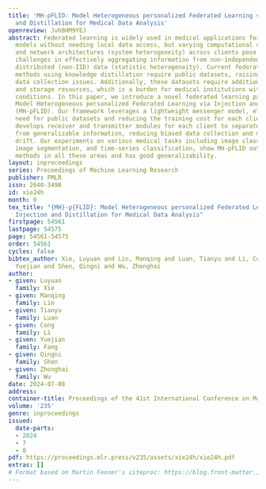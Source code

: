 ```yaml
---
title: 'MH-pFLID: Model Heterogeneous personalized Federated Learning via Injection
  and Distillation for Medical Data Analysis'
openreview: Jvh8HM9YEJ
abstract: Federated learning is widely used in medical applications for training global
  models without needing local data access, but varying computational capabilities
  and network architectures (system heterogeneity) across clients pose significant
  challenges in effectively aggregating information from non-independently and identically
  distributed (non-IID) data (statistic heterogeneity). Current federated learning
  methods using knowledge distillation require public datasets, raising privacy and
  data collection issues. Additionally, these datasets require additional local computing
  and storage resources, which is a burden for medical institutions with limited hardware
  conditions. In this paper, we introduce a novel federated learning paradigm, named
  Model Heterogeneous personalized Federated Learning via Injection and Distillation
  (MH-pFLID). Our framework leverages a lightweight messenger model, eliminating the
  need for public datasets and reducing the training cost for each client. We also
  develops receiver and transmitter modules for each client to separate local biases
  from generalizable information, reducing biased data collection and mitigating client
  drift. Our experiments on various medical tasks including image classification,
  image segmentation, and time-series classification, show MH-pFLID outperforms state-of-the-art
  methods in all these areas and has good generalizability.
layout: inproceedings
series: Proceedings of Machine Learning Research
publisher: PMLR
issn: 2640-3498
id: xie24h
month: 0
tex_title: "{MH}-p{FLID}: Model Heterogeneous personalized Federated Learning via
  Injection and Distillation for Medical Data Analysis"
firstpage: 54561
lastpage: 54575
page: 54561-54575
order: 54561
cycles: false
bibtex_author: Xie, Luyuan and Lin, Manqing and Luan, Tianyu and Li, Cong and Fang,
  Yuejian and Shen, Qingni and Wu, Zhonghai
author:
- given: Luyuan
  family: Xie
- given: Manqing
  family: Lin
- given: Tianyu
  family: Luan
- given: Cong
  family: Li
- given: Yuejian
  family: Fang
- given: Qingni
  family: Shen
- given: Zhonghai
  family: Wu
date: 2024-07-08
address:
container-title: Proceedings of the 41st International Conference on Machine Learning
volume: '235'
genre: inproceedings
issued:
  date-parts:
  - 2024
  - 7
  - 8
pdf: https://proceedings.mlr.press/v235/assets/xie24h/xie24h.pdf
extras: []
# Format based on Martin Fenner's citeproc: https://blog.front-matter.io/posts/citeproc-yaml-for-bibliographies/
---
```

